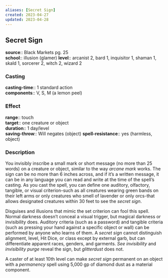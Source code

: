 ```yaml
---
aliases: [Secret Sign]
created: 2023-04-27
updated: 2023-04-28
---
```


## Secret Sign

**source**:: Black Markets pg. 25  
**school**:: illusion (glamer)
**level**:: arcanist 2, bard 1, inquisitor 1, shaman 1, skald 1, sorcerer 2, witch 2, wizard 2

### Casting

**casting-time**:: 1 standard action  
**components**:: V, S, M (a lemon peel)

### Effect

**range**:: touch  
**target**:: one creature or object  
**duration**:: 1 day/level  
**saving-throw**:: Will negates (object)
**spell-resistance**:: yes (harmless, object)

### Description

You invisibly inscribe a small mark or short message (no more than 25 words) on a creature or object, similar to the way *arcane mark* works. The sign can be no more than 6 inches across, and if it’s a written message, it can be in any language you can read and write at the time of the spell’s casting. As you cast the spell, you can define one auditory, olfactory, tangible, or visual criterion-such as all creatures wearing green bands on their left arms or only creatures who smell of lavender or only orcs-that allows designated creatures within 30 feet to see the *secret sign*.  
  
Disguises and illusions that mimic the set criterion can fool this spell. Normal darkness doesn’t conceal a visual trigger, but magical darkness or invisibility does. Auditory criteria (such as a password) and tangible criteria (such as pressing your hand against a specific object or wall) can be performed by anyone who learns of them. A *secret sign* cannot distinguish alignment, level, Hit Dice, or class except by external garb, but can differentiate apparent races, genders, and garments. *See invisibility* and *invisibility purge* reveal the sign, but *glitterdust* does not.  
  
A caster of at least 10th level can make *secret sign* permanent on an object with a *permanency* spell using 5,000 gp of diamond dust as a material component.
